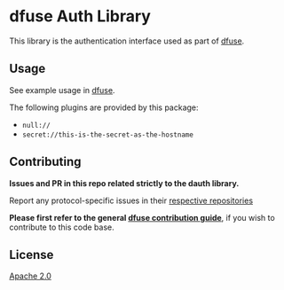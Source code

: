 # dfuse Auth Library

This library is the authentication interface used as part of [dfuse](https://github.com/dfuse-io/dfuse).


## Usage

See example usage in [dfuse](https://github.com/dfuse-io/dgraphql).

The following plugins are provided by this package:

* `null://`
* `secret://this-is-the-secret-as-the-hostname`


## Contributing

**Issues and PR in this repo related strictly to the dauth library.**

Report any protocol-specific issues in their
[respective repositories](https://github.com/dfuse-io/dfuse#protocols)

**Please first refer to the general
[dfuse contribution guide](https://github.com/dfuse-io/dfuse#contributing)**,
if you wish to contribute to this code base.


## License

[Apache 2.0](LICENSE)
